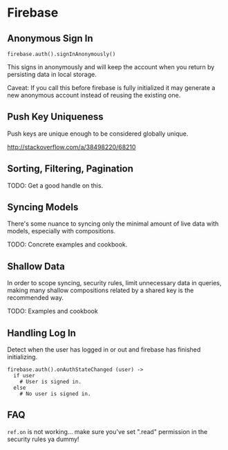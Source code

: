 Firebase
========

Anonymous Sign In
-----------------

    firebase.auth().signInAnonymously()

This signs in anonymously and will keep the account when you return by
persisting data in local storage.

Caveat: If you call this before firebase is fully initialized it may generate a
new anonymous account instead of reusing the existing one.

Push Key Uniqueness
-------------------

Push keys are unique enough to be considered globally unique.

http://stackoverflow.com/a/38498220/68210

Sorting, Filtering, Pagination
------------------------------

TODO: Get a good handle on this.

Syncing Models
--------------

There's some nuance to syncing only the minimal amount of live data with models,
especially with compositions.

TODO: Concrete examples and cookbook.

Shallow Data
------------

In order to scope syncing, security rules, limit unnecessary data in queries,
making many shallow compositions related by a shared key is the recommended way.

TODO: Examples and cookbook


Handling Log In
---------------

Detect when the user has logged in or out and firebase has finished initializing.

    firebase.auth().onAuthStateChanged (user) ->
      if user
        # User is signed in.
      else
        # No user is signed in.

FAQ
---

`ref.on` is not working... make sure you've set ".read" permission in the
security rules ya dummy!
